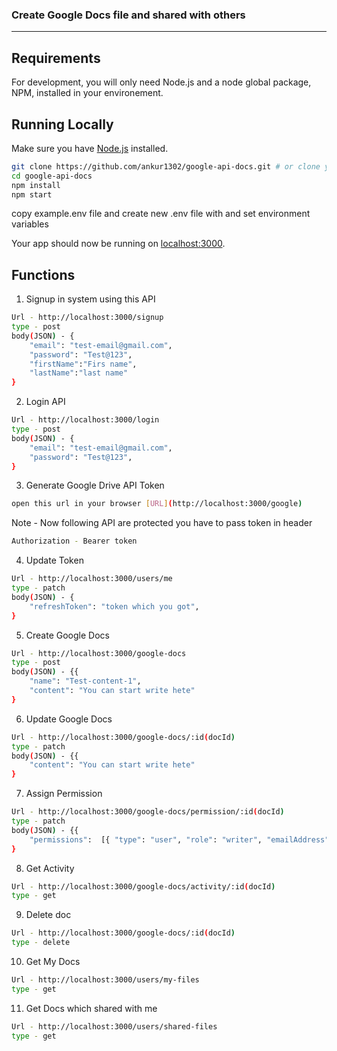 ### Create Google Docs file and shared with others

---

## Requirements

For development, you will only need Node.js and a node global package, NPM, installed in your environement.


## Running Locally

Make sure you have [Node.js](http://nodejs.org/) installed.

```sh
git clone https://github.com/ankur1302/google-api-docs.git # or clone your own fork
cd google-api-docs
npm install
npm start
```

copy example.env file and create new .env file with and set environment variables

Your app should now be running on [localhost:3000](http://localhost:3000/).

## Functions

1. Signup in system using this API

```sh
Url - http://localhost:3000/signup
type - post
body(JSON) - {
    "email": "test-email@gmail.com",
    "password": "Test@123",
    "firstName":"Firs name",
    "lastName":"last name"
}
```

2. Login API

```sh
Url - http://localhost:3000/login
type - post
body(JSON) - {
    "email": "test-email@gmail.com",
    "password": "Test@123",
}
```

3. Generate Google Drive API Token

```sh
open this url in your browser [URL](http://localhost:3000/google) 
```

Note - Now following API are protected you have to pass token in header

```sh
Authorization - Bearer token
```

4. Update Token

```sh
Url - http://localhost:3000/users/me
type - patch
body(JSON) - {
    "refreshToken": "token which you got",
}
```

5. Create Google Docs
```sh
Url - http://localhost:3000/google-docs
type - post
body(JSON) - {{
    "name": "Test-content-1",
    "content": "You can start write hete"
}
```

6. Update Google Docs
```sh
Url - http://localhost:3000/google-docs/:id(docId)
type - patch
body(JSON) - {{
    "content": "You can start write hete"
}
```

7. Assign Permission
```sh
Url - http://localhost:3000/google-docs/permission/:id(docId)
type - patch
body(JSON) - {{
    "permissions":  [{ "type": "user", "role": "writer", "emailAddress": "test-email@gmail.com" }]
}
```

8. Get Activity
```sh
Url - http://localhost:3000/google-docs/activity/:id(docId)
type - get
```

9. Delete doc
```sh
Url - http://localhost:3000/google-docs/:id(docId)
type - delete
```


10. Get My Docs
```sh
Url - http://localhost:3000/users/my-files
type - get
```

11. Get Docs which shared with me
```sh
Url - http://localhost:3000/users/shared-files
type - get
```
